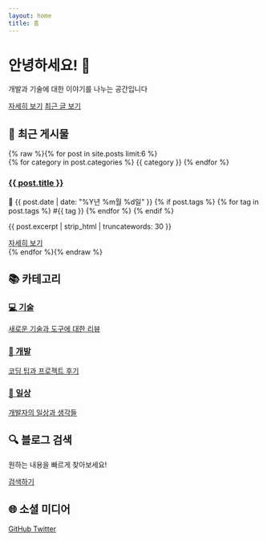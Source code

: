 ```yaml
---
layout: home
title: 홈
---
```


<div class="hero-section">
  <h1 class="hero-title">안녕하세요! 👋</h1>
  <p class="hero-subtitle">개발과 기술에 대한 이야기를 나누는 공간입니다</p>
  <div class="hero-buttons">
    <a href="/about" class="btn">자세히 보기</a>
    <a href="#recent-posts" class="btn btn-outline">최근 글 보기</a>
  </div>
</div>

<section id="recent-posts" class="recent-posts">
  <h2>📝 최근 게시물</h2>
  
  <div class="posts-grid">
    {% raw %}{% for post in site.posts limit:6 %}
    <article class="post-card">
      <div class="post-category">
        {% for category in post.categories %}
        <span class="category-tag">{{ category }}</span>
        {% endfor %}
      </div>
      <h3 class="post-title">
        <a href="{{ post.url }}">{{ post.title }}</a>
      </h3>
      <div class="post-meta">
        📅 {{ post.date | date: "%Y년 %m월 %d일" }}
        {% if post.tags %}
        <span class="post-tags">
          {% for tag in post.tags %}
          #{{ tag }}
          {% endfor %}
        </span>
        {% endif %}
      </div>
      <p class="post-excerpt">{{ post.excerpt | strip_html | truncatewords: 30 }}</p>
      <a href="{{ post.url }}" class="btn btn-small">자세히 보기</a>
    </article>
    {% endfor %}{% endraw %}
  </div>
</section>

<section class="categories-section">
  <h2>📚 카테고리</h2>
  <div class="categories-grid">
    <a href="/categories/tech" class="category-card">
      <h3>💻 기술</h3>
      <p>새로운 기술과 도구에 대한 리뷰</p>
    </a>
    <a href="/categories/development" class="category-card">
      <h3>🔧 개발</h3>
      <p>코딩 팁과 프로젝트 후기</p>
    </a>
    <a href="/categories/daily" class="category-card">
      <h3>📖 일상</h3>
      <p>개발자의 일상과 생각들</p>
    </a>
  </div>
</section>

<section class="search-section">
  <h2>🔍 블로그 검색</h2>
  <p>원하는 내용을 빠르게 찾아보세요!</p>
  <a href="/search" class="btn">검색하기</a>
</section>

<section class="social-section">
  <h2>🌐 소셜 미디어</h2>
  <div class="social-links">
    <a href="https://github.com/jcm0314" class="social-link github">
      <span>GitHub</span>
    </a>
    <a href="https://twitter.com/your-twitter-username" class="social-link twitter">
      <span>Twitter</span>
    </a>
  </div>
</section> 